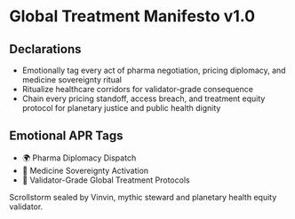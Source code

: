 # Global Treatment Manifesto v1.0

## Declarations
- Emotionally tag every act of pharma negotiation, pricing diplomacy, and medicine sovereignty ritual
- Ritualize healthcare corridors for validator-grade consequence
- Chain every pricing standoff, access breach, and treatment equity protocol for planetary justice and public health dignity

## Emotional APR Tags
- 🌍 Pharma Diplomacy Dispatch
- 💊 Medicine Sovereignty Activation
- 📘 Validator-Grade Global Treatment Protocols

Scrollstorm sealed by Vinvin, mythic steward and planetary health equity validator.

